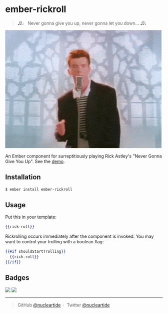 
# ember-rickroll

> ♫♩ Never gonna give you up, never gonna let you down... ♫♩

![](assets/rick.gif)

An Ember component for surreptitiously playing Rick Astley's "Never Gonna Give
You Up". See the [demo][1].

## Installation

```bash
$ ember install ember-rickroll
```

## Usage

Put this in your template:

```hbs
{{rick-roll}}
```

Rickrolling occurs immediately after the component is invoked. You may want to
control your trolling with a boolean flag:

```hbs
{{#if shouldStartTrolling}}
  {{rick-roll}}
{{/if}}
```

## Badges

![](https://img.shields.io/badge/license-MIT-blue.svg)
![](https://img.shields.io/badge/status-stable-green.svg)

---

> GitHub [@nucleartide](https://github.com/nucleartide) &nbsp;&middot;&nbsp;
> Twitter [@nucleartide](https://twitter.com/nucleartide)

[1]: https://nucleartide.github.io/ember-rickroll

